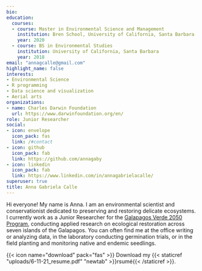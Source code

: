 ```yaml
---
bio: 
education:
  courses:
  - course: Master in Environmental Science and Management
    institution: Bren School, University of California, Santa Barbara
    year: 2020
  - course: BS in Environmental Studies 
    institution: University of California, Santa Barbara
    year: 2018
email: "annagcalle@gmail.com"
highlight_name: false
interests:
- Environmental Science
- R programming
- Data science and visualization
- Aerial arts
organizations:
- name: Charles Darwin Foundation
  url: https://www.darwinfoundation.org/en/
role: Junior Researcher
social:
- icon: envelope
  icon_pack: fas
  link: /#contact
- icon: github
  icon_pack: fab
  link: https://github.com/annagaby
- icon: linkedin
  icon_pack: fab
  link: https://www.linkedin.com/in/annagabrielacalle/
superuser: true
title: Anna Gabriela Calle
---
```


Hi everyone! My name is Anna. I am an environmental scientist and conservationist dedicated to preserving and restoring delicate ecosystems. I currently work as a Junior Researcher for the [Galapagos Verde 2050 Program](http://www.galapagosverde2050.com/), conducting applied research on ecological restoration across seven islands of the Galapagos. You can often find me at the office writing or analyzing data, in the laboratory conducting germination trials, or in the field planting and monitoring native and endemic seedlings.

{{< icon name="download" pack="fas" >}} Download my {{< staticref "uploads/6-11-21_resume.pdf" "newtab" >}}rsumé{{< /staticref >}}.
